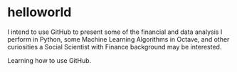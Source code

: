 # helloworld
I intend to use GitHub to present some of the financial and data analysis I perform in Python, some Machine Learning Algorithms in Octave, and other curiosities a Social Scientist with Finance background may be interested. 

Learning how to use GitHub. 
